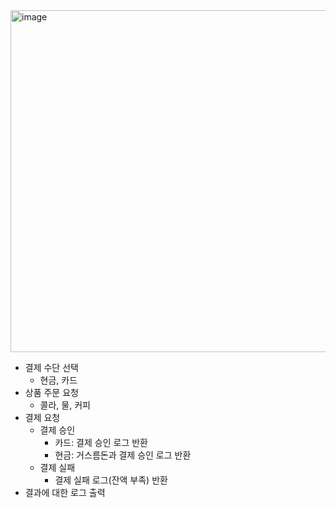 <img width="547" alt="image" src="https://github.com/user-attachments/assets/5d031652-671b-4e96-973b-9d07aa2a1cf6">

- 결제 수단 선택
  - 현금, 카드
- 상품 주문 요청
    - 콜라, 물, 커피
- 결제 요청
    - 결제 승인
        - 카드: 결제 승인 로그 반환
        - 현금: 거스름돈과 결제 승인 로그 반환
    - 결제 실패
        - 결제 실패 로그(잔액 부족) 반환
- 결과에 대한 로그 출력